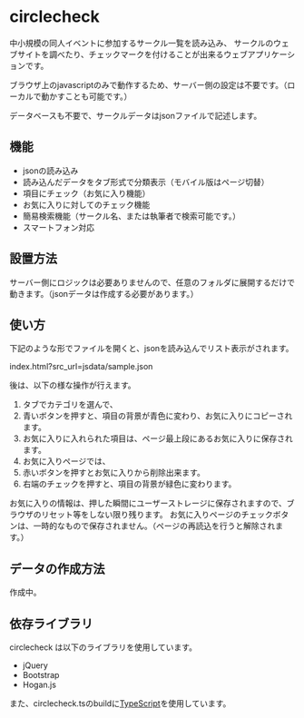 # circlecheck

中小規模の同人イベントに参加するサークル一覧を読み込み、
サークルのウェブサイトを調べたり、チェックマークを付けることが出来るウェブアプリケーションです。

ブラウザ上のjavascriptのみで動作するため、サーバー側の設定は不要です。（ローカルで動かすことも可能です。）

データベースも不要で、サークルデータはjsonファイルで記述します。

## 機能

- jsonの読み込み
- 読み込んだデータをタブ形式で分類表示（モバイル版はページ切替）
- 項目にチェック（お気に入り機能）
- お気に入りに対してのチェック機能
- 簡易検索機能（サークル名、または執筆者で検索可能です。）
- スマートフォン対応

## 設置方法

サーバー側にロジックは必要ありませんので、任意のフォルダに展開するだけで動きます。（jsonデータは作成する必要があります。）

## 使い方

下記のような形でファイルを開くと、jsonを読み込んでリスト表示がされます。

index.html?src_url=jsdata/sample.json

後は、以下の様な操作が行えます。

1. タブでカテゴリを選んで、
2. 青いボタンを押すと、項目の背景が青色に変わり、お気に入りにコピーされます。
3. お気に入りに入れられた項目は、ページ最上段にあるお気に入りに保存されます。
4. お気に入りページでは、
  1. 赤いボタンを押すとお気に入りから削除出来ます。
  2. 右端のチェックを押すと、項目の背景が緑色に変わります。

お気に入りの情報は、押した瞬間にユーザーストレージに保存されますので、ブラウザのリセット等をしない限り残ります。
お気に入りページのチェックボタンは、一時的なもので保存されません。（ページの再読込を行うと解除されます。）

## データの作成方法

作成中。

## 依存ライブラリ

circlecheck は以下のライブラリを使用しています。

- jQuery
- Bootstrap
- Hogan.js

また、circlecheck.tsのbuildに[TypeScript](http://www.typescriptlang.org)を使用しています。
